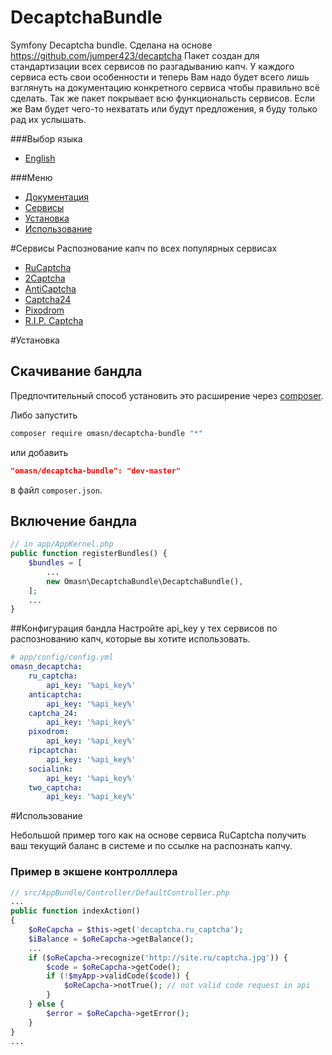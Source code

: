 # DecaptchaBundle
Symfony Decaptcha bundle. Сделана на основе https://github.com/jumper423/decaptcha
Пакет создан для стандартизации всех сервисов по разгадыванию капч. У каждого сервиса есть свои особенности и теперь Вам надо будет всего лишь взглянуть на документацию конкретного сервиса чтобы правильно всё сделать. Так же пакет покрывает всю функциональсть сервисов. Если же Вам будет чего-то нехватать или будут предложения, я буду только рад их услышать.

###Выбор языка
+ [English](./README.md)

###Меню
+ [Документация](https://github.com/jumper423/decaptcha)
+ [Сервисы](#Сервисы)
+ [Установка](#Установка)
+ [Использование](#Использование)

#Сервисы
Распознование капч по всех популярных сервисах

+ [RuCaptcha](https://rucaptcha.com?from=4461711)
+ [2Captcha](https://2captcha.com/)
+ [AntiCaptcha](https://anti-captcha.com/)
+ [Captcha24](http://captcha24.com/)
+ [Pixodrom](http://pixodrom.com/)
+ [R.I.P. Captcha](http://ripcaptcha.com/)

#Установка

## Скачивание бандла

Предпочтительный способ установить это расширение через [composer](http://getcomposer.org/download/).

Либо запустить
```sh
composer require omasn/decaptcha-bundle "*"
```
или добавить
```json
"omasn/decaptcha-bundle": "dev-master"
```
в файл `composer.json`.

## Включение бандла

```php
// in app/AppKernel.php
public function registerBundles() {
	$bundles = [
		...
		new Omasn\DecaptchaBundle\DecaptchaBundle(),
	];
	...
}
```
##Конфигурация бандла
Настройте api_key у тех сервисов по распознованию капч, которые вы хотите использовать.

```yaml
# app/config/config.yml
omasn_decaptcha:
    ru_captcha:
        api_key: '%api_key%'
    anticaptcha:
        api_key: '%api_key%'
    captcha_24:
        api_key: '%api_key%'
    pixodrom:
        api_key: '%api_key%'
    ripcaptcha:
        api_key: '%api_key%'
    socialink:
        api_key: '%api_key%'
    two_captcha:
        api_key: '%api_key%'
```

#Использование

Небольшой пример того как на основе сервиса RuCaptcha получить ваш текущий баланс в системе и по ссылке на распознать капчу.

### Пример в экшене контролллера

```php
// src/AppBundle/Controller/DefaultController.php
...
public function indexAction()
{
    $oReCapcha = $this->get('decaptcha.ru_captcha');
    $iBalance = $oReCapcha->getBalance();
    ...
    if ($oReCapcha->recognize('http://site.ru/captcha.jpg')) {
        $code = $oReCapcha->getCode();
        if (!$myApp->validCode($code)) {
            $oReCapcha->notTrue(); // not valid code request in api
        }
    } else {
        $error = $oReCapcha->getError();
    }
}
...
```
